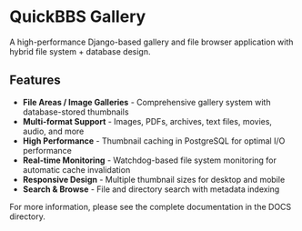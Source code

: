 QuickBBS Gallery
================

A high-performance Django-based gallery and file browser application with hybrid file system + database design.   

## Features

* **File Areas / Image Galleries** - Comprehensive gallery system with database-stored thumbnails
* **Multi-format Support** - Images, PDFs, archives, text files, movies, audio, and more
* **High Performance** - Thumbnail caching in PostgreSQL for optimal I/O performance
* **Real-time Monitoring** - Watchdog-based file system monitoring for automatic cache invalidation
* **Responsive Design** - Multiple thumbnail sizes for desktop and mobile
* **Search & Browse** - File and directory search with metadata indexing

For more information, please see the complete documentation in the DOCS directory.